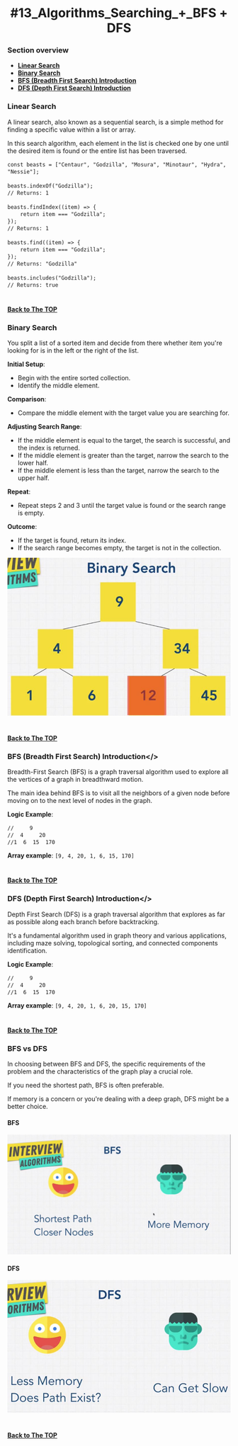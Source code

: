 <h1 align="center">#13_Algorithms_Searching_+_BFS + DFS</h1>

### Section overview
* **[Linear Search](#linear-search)**
* **[Binary Search](#binary-search)**
* **[BFS (Breadth First Search) Introduction](#bfs)**
* **[DFS (Depth First Search) Introduction](#dfs)**

### Linear Search
A linear search, also known as a sequential search, is a simple method for finding a specific value within a list or array. 

In this search algorithm, each element in the list is checked one by one until the desired item is found or the entire list has been traversed.

```
const beasts = ["Centaur", "Godzilla", "Mosura", "Minotaur", "Hydra", "Nessie"];

beasts.indexOf("Godzilla");
// Returns: 1

beasts.findIndex((item) => {
    return item === "Godzilla";
});
// Returns: 1

beasts.find((item) => {
    return item === "Godzilla";
});
// Returns: "Godzilla"

beasts.includes("Godzilla");
// Returns: true
```
#
**[Back to The TOP](#section-overview)**

### Binary Search

You split a list of a sorted item and decide from there whether item you're looking for is in the left or the right of the list.

**Initial Setup**:
- Begin with the entire sorted collection.
- Identify the middle element.

**Comparison**:
- Compare the middle element with the target value you are searching for.

**Adjusting Search Range**:
- If the middle element is equal to the target, the search is successful, and the index is returned.
- If the middle element is greater than the target, narrow the search to the lower half.
- If the middle element is less than the target, narrow the search to the upper half.

**Repeat**:
- Repeat steps 2 and 3 until the target value is found or the search range is empty.

**Outcome**:
- If the target is found, return its index.
- If the search range becomes empty, the target is not in the collection.

![Binary Search](https://github.com/tsokac2/-_-_Data_Structures_Algorithms/blob/main/src/36.JPG)

#
**[Back to The TOP](#section-overview)**

### <a name="bfs">BFS (Breadth First Search) Introduction</>

Breadth-First Search (BFS) is a graph traversal algorithm used to explore all the vertices of a graph in breadthward motion. 
 
The main idea behind BFS is to visit all the neighbors of a given node before moving on to the next level of nodes in the graph.

**Logic Example**:

```
//     9
//  4     20
//1  6  15  170
```
**Array example**: ``[9, 4, 20, 1, 6, 15, 170]``
#
**[Back to The TOP](#section-overview)**

### <a name="dfs">DFS (Depth First Search) Introduction</>

Depth First Search (DFS) is a graph traversal algorithm that explores as far as possible along each branch before backtracking. 

It's a fundamental algorithm used in graph theory and various applications, including maze solving, topological sorting, and connected components identification.

**Logic Example**:

```
//     9
//  4     20
//1  6  15  170
```
**Array example**: ``[9, 4, 20, 1, 6, 20, 15, 170]``

#
**[Back to The TOP](#section-overview)**

### BFS vs DFS

In choosing between BFS and DFS, the specific requirements of the problem and the characteristics of the graph play a crucial role. 

If you need the shortest path, BFS is often preferable. 

If memory is a concern or you're dealing with a deep graph, DFS might be a better choice.

#### BFS

![BFS](https://github.com/tsokac2/-_-_Data_Structures_Algorithms/blob/main/src/37.JPG)

#### DFS

![DFS](https://github.com/tsokac2/-_-_Data_Structures_Algorithms/blob/main/src/38.JPG)

#
**[Back to The TOP](#section-overview)**